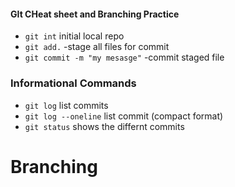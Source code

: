#### GIt CHeat sheet and Branching Practice

* `git int` initial local repo
* `git add.` -stage all files for commit
*  `git commit -m "my mesasge"` -commit staged file

### Informational Commands
* `git log` list commits
* `git log --oneline` list commit (compact format)
* `git status` shows the differnt commits
# Branching
